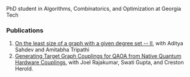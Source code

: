 PhD student in Algorithms, Combinatorics, and Optimization at Georgia Tech

### Publications

1. [On the least size of a graph with a given degree set -- II](https://arxiv.org/abs/2009.10294), with Aditya Sahdev and Amitabha Tripathi
2. [Generating Target Graph Couplings for QAOA from Native Quantum Hardware Couplings](https://arxiv.org/abs/2011.08165), with Joel Rajakumar, Swati Gupta, and Creston Herold.
